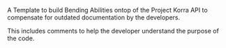A Template to build Bending Abilities ontop of the Project Korra API to compensate for outdated documentation by the developers.

This includes comments to help the developer understand the purpose of the code.
